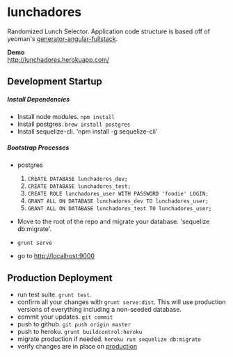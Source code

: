 lunchadores
==================

Randomized Lunch Selector. Application code structure is based off of yeoman's [generator-angular-fullstack](https://github.com/DaftMonk/generator-angular-fullstack).

**Demo**  
http://lunchadores.herokuapp.com/

## Development Startup

##### Install Dependencies
  - Install node modules. `npm install`
  - Install postgres. `brew install postgres`
  - Install sequelize-cli. 'npm install -g sequelize-cli'

##### Bootstrap Processes
  - postgres
    1. `CREATE DATABASE lunchadores_dev;`
    2. `CREATE DATABASE lunchadores_test;`
    3. `CREATE ROLE lunchadores_user WITH PASSWORD 'foodie' LOGIN;`
    4. `GRANT ALL ON DATABASE lunchadores_dev TO lunchadores_user;`
    5. `GRANT ALL ON DATABASE lunchadores_test TO lunchadores_user;`
  - Move to the root of the repo and migrate your database. 'sequelize db:migrate'.

  - `grunt serve`
  - go to [http://localhost:9000](http://localhost:9000)

## Production Deployment
- run test suite. `grunt test`.
- confirm all your changes with `grunt serve:dist`. This will use production versions of everything including a non-seeded database.
- commit your updates. `git commit`
- push to github. `git push origin master`
- push to heroku. `grunt buildcontrol:heroku`
- migrate production if needed. `heroku run sequelize db:migrate`
- verify changes are in place on [production](http://lunchadores.herokuapp.com/)
